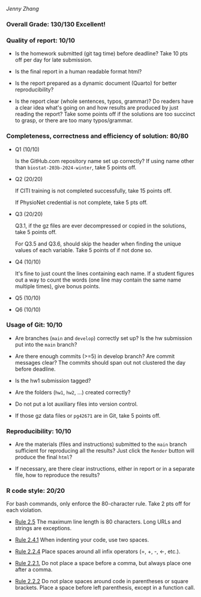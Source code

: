 *Jenny Zhang*

### Overall Grade: 130/130 Excellent!

### Quality of report: 10/10

-   Is the homework submitted (git tag time) before deadline? Take 10 pts off per day for late submission.

-   Is the final report in a human readable format html?

-   Is the report prepared as a dynamic document (Quarto) for better reproducibility?

-   Is the report clear (whole sentences, typos, grammar)? Do readers have a clear idea what's going on and how results are produced by just reading the report? Take some points off if the solutions are too succinct to grasp, or there are too many typos/grammar.

### Completeness, correctness and efficiency of solution: 80/80

-   Q1 (10/10)

    Is the GitHub.com repository name set up correctly? If using name other than `biostat-203b-2024-winter`, take 5 points off.

-   Q2 (20/20)

    If CITI training is not completed successfully, take 15 points off.

    If PhysioNet credential is not complete, take 5 pts off.

-   Q3 (20/20)

    Q3.1, if the gz files are ever decompressed or copied in the solutions, take 5 points off.

    For Q3.5 and Q3.6, should skip the header when finding the unique values of each variable. Take 5 points of if not done so.

-   Q4 (10/10)

    It's fine to just count the lines containing each name. If a student figures out a way to count the words (one line may contain the same name multiple times), give bonus points.

-   Q5 (10/10)

-   Q6 (10/10)

### Usage of Git: 10/10

-   Are branches (`main` and `develop`) correctly set up? Is the hw submission put into the `main` branch?

-   Are there enough commits (\>=5) in develop branch? Are commit messages clear? The commits should span out not clustered the day before deadline.

-   Is the hw1 submission tagged?

-   Are the folders (`hw1`, `hw2`, ...) created correctly?

-   Do not put a lot auxiliary files into version control.

-   If those gz data files or `pg42671` are in Git, take 5 points off.

### Reproducibility: 10/10

-   Are the materials (files and instructions) submitted to the `main` branch sufficient for reproducing all the results? Just click the `Render` button will produce the final `html`?

-   If necessary, are there clear instructions, either in report or in a separate file, how to reproduce the results?

### R code style: 20/20

For bash commands, only enforce the 80-character rule. Take 2 pts off for each violation.

-   [Rule 2.5](https://style.tidyverse.org/syntax.html#long-lines) The maximum line length is 80 characters. Long URLs and strings are exceptions.

-   [Rule 2.4.1](https://style.tidyverse.org/syntax.html#indenting) When indenting your code, use two spaces.

-   [Rule 2.2.4](https://style.tidyverse.org/syntax.html#infix-operators) Place spaces around all infix operators (=, +, -, \<-, etc.).

-   [Rule 2.2.1.](https://style.tidyverse.org/syntax.html#commas) Do not place a space before a comma, but always place one after a comma.

-   [Rule 2.2.2](https://style.tidyverse.org/syntax.html#parentheses) Do not place spaces around code in parentheses or square brackets. Place a space before left parenthesis, except in a function call.
